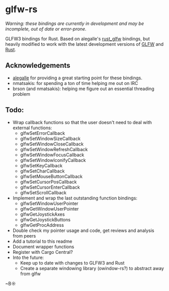 # glfw-rs

*Warning: these bindings are currently in development and may be incomplete, out of date or error-prone.*

GLFW3 bindings for Rust. Based on alegalle's [rust_glfw](https://github.com/alegalle/rust_glfw) bindings, but heavily modified to work with the latest development versions of [GLFW](https://github.com/elmindreda/glfw) and [Rust](https://github.com/mozilla/rust).

## Acknowledgements

- [alegalle](https://github.com/alegalle/) for providing a great starting point for these bindings.
- nmatsakis: for spending a ton of time helping me out on IRC
- brson (and nmatsakis): helping me figure out an essential threading problem

## Todo:
- Wrap callback functions so that the user doesn't need to deal with external functions:
  - glfwSetErrorCallback
  - glfwSetWindowSizeCallback
  - glfwSetWindowCloseCallback
  - glfwSetWindowRefreshCallback
  - glfwSetWindowFocusCallback
  - glfwSetWindowIconifyCallback
  - glfwSetKeyCallback
  - glfwSetCharCallback
  - glfwSetMouseButtonCallback
  - glfwSetCursorPosCallback
  - glfwSetCursorEnterCallback
  - glfwSetScrollCallback
- Implement and wrap the last outstanding function bindings:
  - glfwSetWindowUserPointer
  - glfwGetWindowUserPointer
  - glfwGetJoystickAxes
  - glfwGetJoystickButtons
  - glfwGetProcAddress
- Double check my pointer usage and code, get reviews and analysis from peers
- Add a tutorial to this readme
- Document wrapper functions
- Register with Cargo Central?
- Into the future:
  - Keep up to date with changes to GLFW3 and Rust
  - Create a separate windowing library (owindow-rs?) to abstract away from glfw

~B☼